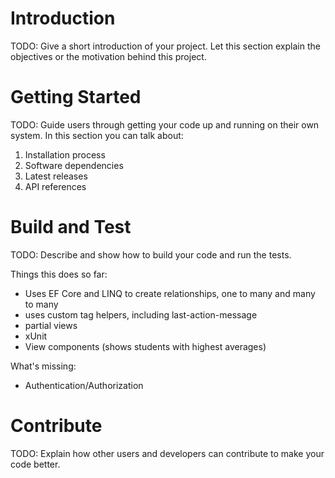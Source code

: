 # Introduction 
TODO: Give a short introduction of your project. Let this section explain the objectives or the motivation behind this project. 

# Getting Started
TODO: Guide users through getting your code up and running on their own system. In this section you can talk about:
1.	Installation process
2.	Software dependencies
3.	Latest releases
4.	API references

# Build and Test
TODO: Describe and show how to build your code and run the tests. 

Things this does so far:
- Uses EF Core and LINQ to create relationships, one to many and many to many
- uses custom tag helpers, including last-action-message
- partial views
- xUnit
- View components (shows students with highest averages)

What's missing:
- Authentication/Authorization

# Contribute
TODO: Explain how other users and developers can contribute to make your code better. 
